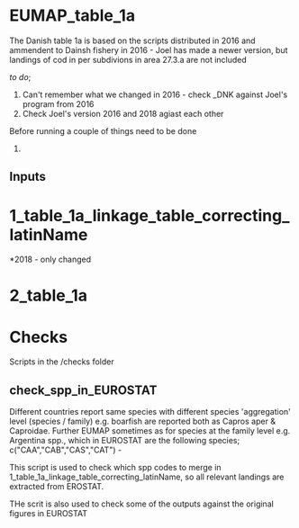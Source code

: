 # EUMAP_table_1a

The Danish table 1a is based on the scripts distributed in 2016 and ammendent to Dainsh fishery in 2016 - Joel has made a newer version, but landings of cod in per subdivions in area 27.3.a are not included

*to do*; 

1.    Can't remember what we changed in 2016 - check _DNK against Joel's program from 2016
2.    Check Joel's version 2016 and 2018 agiast each other

Before running a couple of things need to be done

1.    

## Inputs



# 1_table_1a_linkage_table_correcting_latinName

*2018 - only changed 


# 2_table_1a

# Checks

Scripts in the /checks folder 

## check_spp_in_EUROSTAT
Different countries report same species with different species 'aggregation' level (species / family) e.g. boarfish are reported both as Capros aper & Caproidae. Further EUMAP sometimes as for species at the family level e.g. Argentina spp., which in EUROSTAT are the following species; c("CAA","CAB","CAS","CAT") - 

This script is used to check which spp codes to merge in 1_table_1a_linkage_table_correcting_latinName, so all relevant landings are extracted from EROSTAT. 

THe scrit is also used to check some of the outputs against the original figures in EUROSTAT